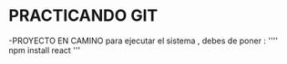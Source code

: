 <h1> PRACTICANDO GIT</h1>
-PROYECTO EN CAMINO 
para ejecutar el sistema , debes de poner :
'''' npm install react '''
